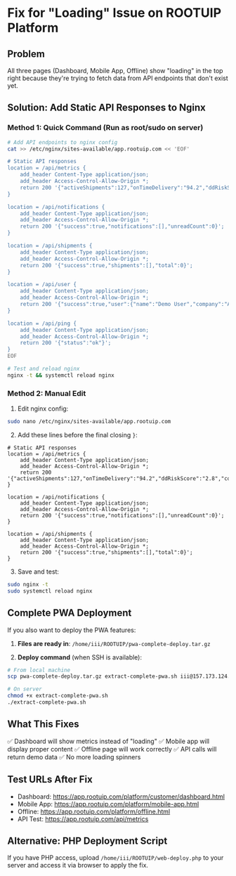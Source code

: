 # Fix for "Loading" Issue on ROOTUIP Platform

## Problem
All three pages (Dashboard, Mobile App, Offline) show "loading" in the top right because they're trying to fetch data from API endpoints that don't exist yet.

## Solution: Add Static API Responses to Nginx

### Method 1: Quick Command (Run as root/sudo on server)

```bash
# Add API endpoints to nginx config
cat >> /etc/nginx/sites-available/app.rootuip.com << 'EOF'

# Static API responses
location = /api/metrics {
    add_header Content-Type application/json;
    add_header Access-Control-Allow-Origin *;
    return 200 '{"activeShipments":127,"onTimeDelivery":"94.2","ddRiskScore":"2.8","costSavings":142}';
}

location = /api/notifications {
    add_header Content-Type application/json;
    add_header Access-Control-Allow-Origin *;
    return 200 '{"success":true,"notifications":[],"unreadCount":0}';
}

location = /api/shipments {
    add_header Content-Type application/json;
    add_header Access-Control-Allow-Origin *;
    return 200 '{"success":true,"shipments":[],"total":0}';
}

location = /api/user {
    add_header Content-Type application/json;
    add_header Access-Control-Allow-Origin *;
    return 200 '{"success":true,"user":{"name":"Demo User","company":"Acme Corporation","role":"Admin"}}';
}

location = /api/ping {
    add_header Content-Type application/json;
    add_header Access-Control-Allow-Origin *;
    return 200 '{"status":"ok"}';
}
EOF

# Test and reload nginx
nginx -t && systemctl reload nginx
```

### Method 2: Manual Edit

1. Edit nginx config:
```bash
sudo nano /etc/nginx/sites-available/app.rootuip.com
```

2. Add these lines before the final closing `}`:
```nginx
# Static API responses
location = /api/metrics {
    add_header Content-Type application/json;
    add_header Access-Control-Allow-Origin *;
    return 200 '{"activeShipments":127,"onTimeDelivery":"94.2","ddRiskScore":"2.8","costSavings":142}';
}

location = /api/notifications {
    add_header Content-Type application/json;
    add_header Access-Control-Allow-Origin *;
    return 200 '{"success":true,"notifications":[],"unreadCount":0}';
}

location = /api/shipments {
    add_header Content-Type application/json;
    add_header Access-Control-Allow-Origin *;
    return 200 '{"success":true,"shipments":[],"total":0}';
}
```

3. Save and test:
```bash
sudo nginx -t
sudo systemctl reload nginx
```

## Complete PWA Deployment

If you also want to deploy the PWA features:

1. **Files are ready in**: `/home/iii/ROOTUIP/pwa-complete-deploy.tar.gz`

2. **Deploy command** (when SSH is available):
```bash
# From local machine
scp pwa-complete-deploy.tar.gz extract-complete-pwa.sh iii@157.173.124.19:~/

# On server
chmod +x extract-complete-pwa.sh
./extract-complete-pwa.sh
```

## What This Fixes

✅ Dashboard will show metrics instead of "loading"
✅ Mobile app will display proper content
✅ Offline page will work correctly
✅ API calls will return demo data
✅ No more loading spinners

## Test URLs After Fix

- Dashboard: https://app.rootuip.com/platform/customer/dashboard.html
- Mobile App: https://app.rootuip.com/platform/mobile-app.html
- Offline: https://app.rootuip.com/platform/offline.html
- API Test: https://app.rootuip.com/api/metrics

## Alternative: PHP Deployment Script

If you have PHP access, upload `/home/iii/ROOTUIP/web-deploy.php` to your server and access it via browser to apply the fix.